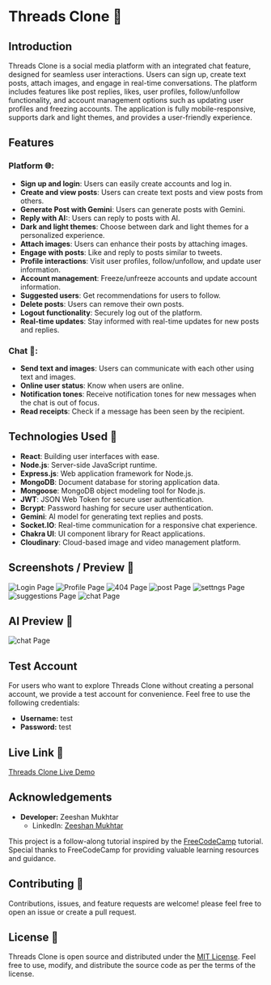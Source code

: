 # Threads Clone 🧵

## Introduction

Threads Clone is a social media platform with an integrated chat feature, designed for seamless user interactions. Users can sign up, create text posts, attach images, and engage in real-time conversations. The platform includes features like post replies, likes, user profiles, follow/unfollow functionality, and account management options such as updating user profiles and freezing accounts. The application is fully mobile-responsive, supports dark and light themes, and provides a user-friendly experience.

## Features

### Platform 🌐:

- **Sign up and login**: Users can easily create accounts and log in.
- **Create and view posts**: Users can create text posts and view posts from others.
- **Generate Post with Gemini**: Users can generate posts with Gemini.
- **Reply with AI:**: Users can reply to posts with AI.
- **Dark and light themes**: Choose between dark and light themes for a personalized experience.
- **Attach images**: Users can enhance their posts by attaching images.
- **Engage with posts**: Like and reply to posts similar to tweets.
- **Profile interactions**: Visit user profiles, follow/unfollow, and update user information.
- **Account management**: Freeze/unfreeze accounts and update account information.
- **Suggested users**: Get recommendations for users to follow.
- **Delete posts**: Users can remove their own posts.
- **Logout functionality**: Securely log out of the platform.
- **Real-time updates**: Stay informed with real-time updates for new posts and replies.

### Chat 💬:

- **Send text and images**: Users can communicate with each other using text and images.
- **Online user status**: Know when users are online.
- **Notification tones**: Receive notification tones for new messages when the chat is out of focus.
- **Read receipts**: Check if a message has been seen by the recipient.

## Technologies Used 🚀

- **React**: Building user interfaces with ease.
- **Node.js**: Server-side JavaScript runtime.
- **Express.js**: Web application framework for Node.js.
- **MongoDB**: Document database for storing application data.
- **Mongoose**: MongoDB object modeling tool for Node.js.
- **JWT**: JSON Web Token for secure user authentication.
- **Bcrypt**: Password hashing for secure user authentication.
- **Gemini**: AI model for generating text replies and posts.
- **Socket.IO**: Real-time communication for a responsive chat experience.
- **Chakra UI**: UI component library for React applications.
- **Cloudinary**: Cloud-based image and video management platform.

## Screenshots / Preview 📸

![Login Page](./client/public/loginPage.png)
![Profile Page](./client/public/updateProfile.png)
![404 Page](./client/public/404.png)
![post Page](./client/public/post.png)
![settngs Page](./client/public/settings.png)
![suggestions Page](./client/public/suggestedUser.png)
![chat Page](./client/public/chat.png)

## AI Preview 🤖

![chat Page](./client/public/ai.gif)

## Test Account

For users who want to explore Threads Clone without creating a personal account, we provide a test account for convenience. Feel free to use the following credentials:

- **Username:** test
- **Password:** test

## Live Link 🔗

[Threads Clone Live Demo](https://example.com)

## Acknowledgements

- **Developer:** Zeeshan Mukhtar
  - LinkedIn: [Zeeshan Mukhtar](https://www.linkedin.com/in/zeeshanmukhtar1/)

This project is a follow-along tutorial inspired by the [FreeCodeCamp](https://www.freecodecamp.org/) tutorial. Special thanks to FreeCodeCamp for providing valuable learning resources and guidance.

## Contributing 🤝

Contributions, issues, and feature requests are welcome!
please feel free to open an issue or create a pull request.

## License 📜

Threads Clone is open source and distributed under the [MIT License](LICENSE). Feel free to use, modify, and distribute the source code as per the terms of the license.
